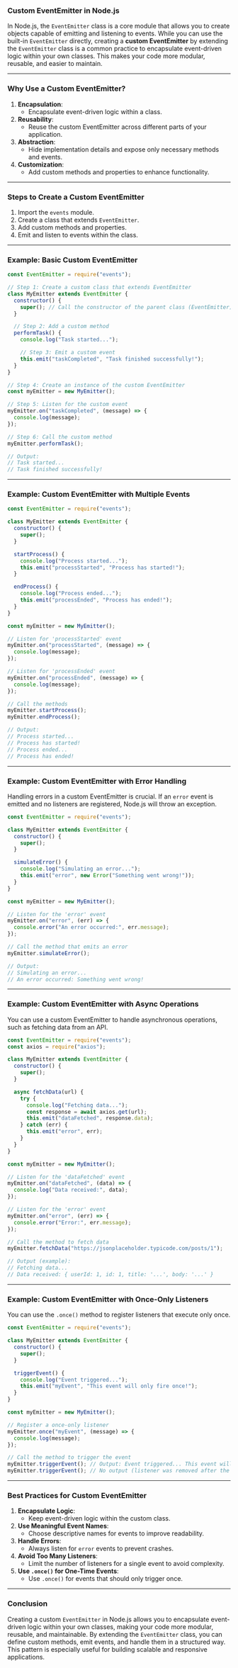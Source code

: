 ### **Custom EventEmitter in Node.js**

In Node.js, the `EventEmitter` class is a core module that allows you to create objects capable of emitting and listening to events. While you can use the built-in `EventEmitter` directly, creating a **custom EventEmitter** by extending the `EventEmitter` class is a common practice to encapsulate event-driven logic within your own classes. This makes your code more modular, reusable, and easier to maintain.

---

### **Why Use a Custom EventEmitter?**

1. **Encapsulation**:
   - Encapsulate event-driven logic within a class.
2. **Reusability**:
   - Reuse the custom EventEmitter across different parts of your application.
3. **Abstraction**:
   - Hide implementation details and expose only necessary methods and events.
4. **Customization**:
   - Add custom methods and properties to enhance functionality.

---

### **Steps to Create a Custom EventEmitter**

1. Import the `events` module.
2. Create a class that extends `EventEmitter`.
3. Add custom methods and properties.
4. Emit and listen to events within the class.

---

### **Example: Basic Custom EventEmitter**

```javascript
const EventEmitter = require("events");

// Step 1: Create a custom class that extends EventEmitter
class MyEmitter extends EventEmitter {
  constructor() {
    super(); // Call the constructor of the parent class (EventEmitter)
  }

  // Step 2: Add a custom method
  performTask() {
    console.log("Task started...");

    // Step 3: Emit a custom event
    this.emit("taskCompleted", "Task finished successfully!");
  }
}

// Step 4: Create an instance of the custom EventEmitter
const myEmitter = new MyEmitter();

// Step 5: Listen for the custom event
myEmitter.on("taskCompleted", (message) => {
  console.log(message);
});

// Step 6: Call the custom method
myEmitter.performTask();

// Output:
// Task started...
// Task finished successfully!
```

---

### **Example: Custom EventEmitter with Multiple Events**

```javascript
const EventEmitter = require("events");

class MyEmitter extends EventEmitter {
  constructor() {
    super();
  }

  startProcess() {
    console.log("Process started...");
    this.emit("processStarted", "Process has started!");
  }

  endProcess() {
    console.log("Process ended...");
    this.emit("processEnded", "Process has ended!");
  }
}

const myEmitter = new MyEmitter();

// Listen for 'processStarted' event
myEmitter.on("processStarted", (message) => {
  console.log(message);
});

// Listen for 'processEnded' event
myEmitter.on("processEnded", (message) => {
  console.log(message);
});

// Call the methods
myEmitter.startProcess();
myEmitter.endProcess();

// Output:
// Process started...
// Process has started!
// Process ended...
// Process has ended!
```

---

### **Example: Custom EventEmitter with Error Handling**

Handling errors in a custom EventEmitter is crucial. If an `error` event is emitted and no listeners are registered, Node.js will throw an exception.

```javascript
const EventEmitter = require("events");

class MyEmitter extends EventEmitter {
  constructor() {
    super();
  }

  simulateError() {
    console.log("Simulating an error...");
    this.emit("error", new Error("Something went wrong!"));
  }
}

const myEmitter = new MyEmitter();

// Listen for the 'error' event
myEmitter.on("error", (err) => {
  console.error("An error occurred:", err.message);
});

// Call the method that emits an error
myEmitter.simulateError();

// Output:
// Simulating an error...
// An error occurred: Something went wrong!
```

---

### **Example: Custom EventEmitter with Async Operations**

You can use a custom EventEmitter to handle asynchronous operations, such as fetching data from an API.

```javascript
const EventEmitter = require("events");
const axios = require("axios");

class MyEmitter extends EventEmitter {
  constructor() {
    super();
  }

  async fetchData(url) {
    try {
      console.log("Fetching data...");
      const response = await axios.get(url);
      this.emit("dataFetched", response.data);
    } catch (err) {
      this.emit("error", err);
    }
  }
}

const myEmitter = new MyEmitter();

// Listen for the 'dataFetched' event
myEmitter.on("dataFetched", (data) => {
  console.log("Data received:", data);
});

// Listen for the 'error' event
myEmitter.on("error", (err) => {
  console.error("Error:", err.message);
});

// Call the method to fetch data
myEmitter.fetchData("https://jsonplaceholder.typicode.com/posts/1");

// Output (example):
// Fetching data...
// Data received: { userId: 1, id: 1, title: '...', body: '...' }
```

---

### **Example: Custom EventEmitter with Once-Only Listeners**

You can use the `.once()` method to register listeners that execute only once.

```javascript
const EventEmitter = require("events");

class MyEmitter extends EventEmitter {
  constructor() {
    super();
  }

  triggerEvent() {
    console.log("Event triggered...");
    this.emit("myEvent", "This event will only fire once!");
  }
}

const myEmitter = new MyEmitter();

// Register a once-only listener
myEmitter.once("myEvent", (message) => {
  console.log(message);
});

// Call the method to trigger the event
myEmitter.triggerEvent(); // Output: Event triggered... This event will only fire once!
myEmitter.triggerEvent(); // No output (listener was removed after the first call)
```

---

### **Best Practices for Custom EventEmitter**

1. **Encapsulate Logic**:
   - Keep event-driven logic within the custom class.
2. **Use Meaningful Event Names**:
   - Choose descriptive names for events to improve readability.
3. **Handle Errors**:
   - Always listen for `error` events to prevent crashes.
4. **Avoid Too Many Listeners**:
   - Limit the number of listeners for a single event to avoid complexity.
5. **Use `.once()` for One-Time Events**:
   - Use `.once()` for events that should only trigger once.

---

### **Conclusion**

Creating a custom `EventEmitter` in Node.js allows you to encapsulate event-driven logic within your own classes, making your code more modular, reusable, and maintainable. By extending the `EventEmitter` class, you can define custom methods, emit events, and handle them in a structured way. This pattern is especially useful for building scalable and responsive applications.
